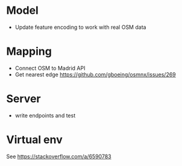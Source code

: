 # Model
- Update feature encoding to work with real OSM data

# Mapping
- Connect OSM to Madrid API
- Get nearest edge https://github.com/gboeing/osmnx/issues/269

# Server
- write endpoints and test

# Virtual env
See https://stackoverflow.com/a/6590783


